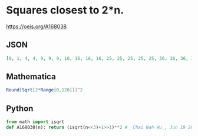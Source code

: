 # Squares closest to 2\*n\.
https://oeis.org/A168038
## JSON
```JSON
[0, 1, 4, 4, 9, 9, 9, 16, 16, 16, 16, 25, 25, 25, 25, 25, 36, 36, 36, 36, 36, 36, 49, 49, 49, 49, 49, 49, 49, 64, 64, 64, 64, 64, 64, 64, 64, 81, 81, 81, 81, 81, 81, 81, 81, 81, 100, 100, 100, 100, 100, 100, 100, 100, 100, 100, 121, 121, 121, 121, 121, 121, 121, 121, 121]
```
## Mathematica
```Mathematica
Round[Sqrt[2*Range[0,120]]]^2
```
## Python
```Python
from math import isqrt
def A168038(n): return (isqrt(n<<3)+1>>1)**2 # _Chai Wah Wu_, Jun 19 2024
```
